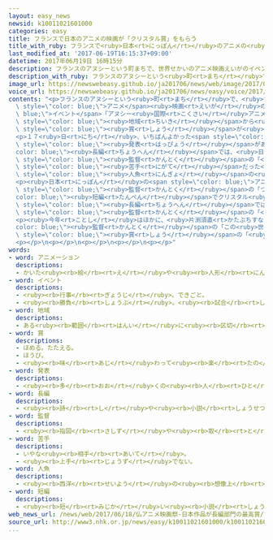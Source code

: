 ```yaml
---
layout: easy_news
newsid: k10011021601000
categories: easy
title: フランスで日本のアニメの映画が「クリスタル賞」をもらう
title_with_ruby: フランスで<ruby>日本<rt>にっぽん</rt></ruby>のアニメの<ruby>映画<rt>えいが</rt></ruby>が「クリスタル<ruby>賞<rt>しょう</rt></ruby>」をもらう
last_modified_at: '2017-06-19T16:15:37+09:00'
datetime: 2017年06月19日 16時15分
description: フランスのアヌシーという町まちで、世界せかいのアニメ映画えいがのイベント「アヌシー国際こくさいアニメ映画えいが祭さい」がありました。
description_with_ruby: フランスのアヌシーという<ruby>町<rt>まち</rt></ruby>で、<ruby>世界<rt>せかい</rt></ruby>のアニメ<ruby>映画<rt>えいが</rt></ruby>のイベント「アヌシー<ruby>国際<rt>こくさい</rt></ruby>アニメ<ruby>映画<rt>えいが</rt></ruby><ruby>祭<rt>さい</rt></ruby>」がありました。
image_url: https://newswebeasy.github.io/ja201706/news/web/image/2017/06/19/k10011021601000.jpg
voice_url: https://newswebeasy.github.io/ja201706/news/easy/voice/2017/06/19/k10011021601000.mp3
contents: "<p>フランスのアヌシーという<ruby>町<rt>まち</rt></ruby>で、<ruby>世界<rt>せかい</rt></ruby>の<span\
  \ style=\"color: blue;\">アニメ</span><ruby>映画<rt>えいが</rt></ruby>の<span style=\"color:\
  \ blue;\">イベント</span>「アヌシー<ruby>国際<rt>こくさい</rt></ruby>アニメ<ruby>映画<rt>えいが</rt></ruby><ruby>祭<rt>さい</rt></ruby>」がありました。４９の<ruby>国<rt>くに</rt></ruby>と<span\
  \ style=\"color: blue;\"><ruby>地域<rt>ちいき</rt></ruby></span>から<ruby>集<rt>あつ</rt></ruby>まった２１６の<ruby>映画<rt>えいが</rt></ruby>の<ruby>中<rt>なか</rt></ruby>から、いろいろな<span\
  \ style=\"color: blue;\"><ruby>賞<rt>しょう</rt></ruby></span>が<ruby>決<rt>き</rt></ruby>まります。</p>\n\
  <p>１７<ruby>日<rt>にち</rt></ruby>、いちばんよかった<span style=\"color: blue;\">アニメ</span><ruby>映画<rt>えいが</rt></ruby>がもらう「クリスタル<ruby>賞<rt>しょう</rt></ruby>」の<span\
  \ style=\"color: blue;\"><ruby>発表<rt>はっぴょう</rt></ruby></span>がありました。<span style=\"\
  color: blue;\"><ruby>長編<rt>ちょうへん</rt></ruby></span>では、<ruby>日本<rt>にっぽん</rt></ruby>の<ruby>湯浅政明<rt>ゆあさまさあき</rt></ruby><span\
  \ style=\"color: blue;\"><ruby>監督<rt>かんとく</rt></ruby></span>の「<ruby>夜明<rt>よあ</rt></ruby>け<ruby>告<rt>つ</rt></ruby>げるルーのうた」に<ruby>決<rt>き</rt></ruby>まりました。この<ruby>映画<rt>えいが</rt></ruby>は、<ruby>自分<rt>じぶん</rt></ruby>の<ruby>気持<rt>きも</rt></ruby>ちを<ruby>話<rt>はな</rt></ruby>すことが<span\
  \ style=\"color: blue;\"><ruby>苦手<rt>にがて</rt></ruby></span>だった<ruby>中学生<rt>ちゅうがくせい</rt></ruby>の<ruby>男<rt>おとこ</rt></ruby>の<ruby>子<rt>こ</rt></ruby>が、<span\
  \ style=\"color: blue;\"><ruby>人魚<rt>にんぎょ</rt></ruby></span>の<ruby>女<rt>おんな</rt></ruby>の<ruby>子<rt>こ</rt></ruby>に<ruby>会<rt>あ</rt></ruby>って、だんだん<ruby>心<rt>こころ</rt></ruby>を<ruby>開<rt>ひら</rt></ruby>いていく<ruby>話<rt>はなし</rt></ruby>です。</p>\n\
  <p><ruby>日本<rt>にっぽん</rt></ruby>の<span style=\"color: blue;\">アニメ</span><ruby>映画<rt>えいが</rt></ruby>では、２００８<ruby>年<rt>ねん</rt></ruby>に<ruby>加藤久仁生<rt>かとうくにお</rt></ruby><span\
  \ style=\"color: blue;\"><ruby>監督<rt>かんとく</rt></ruby></span>の「つみきのいえ」が、<span style=\"\
  color: blue;\"><ruby>短編<rt>たんぺん</rt></ruby></span>でクリスタル<ruby>賞<rt>しょう</rt></ruby>をもらっています。<span\
  \ style=\"color: blue;\"><ruby>長編<rt>ちょうへん</rt></ruby></span>では、１９９５<ruby>年<rt>ねん</rt></ruby>に<ruby>高畑勲<rt>たかはたいさお</rt></ruby><span\
  \ style=\"color: blue;\"><ruby>監督<rt>かんとく</rt></ruby></span>の「<ruby>平成狸合戦<rt>へいせいたぬきがっせん</rt></ruby>ぽんぽこ」がもらっています。</p>\n\
  <p><ruby>今年<rt>ことし</rt></ruby>はほかに、<ruby>片渕須直<rt>かたぶちすなお</rt></ruby><span style=\"\
  color: blue;\"><ruby>監督<rt>かんとく</rt></ruby></span>の「この<ruby>世界<rt>せかい</rt></ruby>の<ruby>片隅<rt>かたすみ</rt></ruby>に」が、クリスタル<ruby>賞<rt>しょう</rt></ruby>の<ruby>次<rt>つぎ</rt></ruby>の<span\
  \ style=\"color: blue;\"><ruby>賞<rt>しょう</rt></ruby></span>の「<ruby>審査員賞<rt>しんさいんしょう</rt></ruby>」をもらいました。</p>\n\
  <p></p>\n<p></p>\n<p></p>\n<p></p>\n<p></p>"
words:
- word: アニメーション
  descriptions:
  - かいた<ruby><rb>絵</rb><rt>え</rt></ruby>や<ruby><rb>人形</rb><rt>にんぎょう</rt></ruby>を、<ruby><rb>動</rb><rt>うご</rt></ruby>きに<ruby><rb>従</rb><rt>したが</rt></ruby>って<ruby><rb>一</rb><rt>ひと</rt></ruby>こま<ruby><rb>一</rb><rt>ひと</rt></ruby>こま<ruby><rb>撮影</rb><rt>さつえい</rt></ruby>し、それを<ruby><rb>映</rb><rt>うつ</rt></ruby>して<ruby><rb>実際</rb><rt>じっさい</rt></ruby>に<ruby><rb>動</rb><rt>うご</rt></ruby>いているように<ruby><rb>見</rb><rt>み</rt></ruby>せる<ruby><rb>映画</rb><rt>えいが</rt></ruby>。<ruby><rb>動画</rb><rt>どうが</rt></ruby>。アニメ。
- word: イベント
  descriptions:
  - <ruby><rb>行事</rb><rt>ぎょうじ</rt></ruby>。できごと。
  - <ruby><rb>勝負</rb><rt>しょうぶ</rt></ruby>。<ruby><rb>試合</rb><rt>しあい</rt></ruby>。
- word: 地域
  descriptions:
  - ある<ruby><rb>範囲</rb><rt>はんい</rt></ruby>に<ruby><rb>区切</rb><rt>くぎ</rt></ruby>られた<ruby><rb>土地</rb><rt>とち</rt></ruby>。
- word: 賞
  descriptions:
  - ほめる。たたえる。
  - ほうび。
  - <ruby><rb>味</rb><rt>あじ</rt></ruby>わって<ruby><rb>楽</rb><rt>たの</rt></ruby>しむ。
- word: 発表
  descriptions:
  - <ruby><rb>多</rb><rt>おお</rt></ruby>くの<ruby><rb>人</rb><rt>ひと</rt></ruby>に<ruby><rb>広</rb><rt>ひろ</rt></ruby>く<ruby><rb>知</rb><rt>し</rt></ruby>らせること。
- word: 長編
  descriptions:
  - <ruby><rb>詩</rb><rt>し</rt></ruby>や<ruby><rb>小説</rb><rt>しょうせつ</rt></ruby>・<ruby><rb>映画</rb><rt>えいが</rt></ruby>などの<ruby><rb>長</rb><rt>なが</rt></ruby>い<ruby><rb>作品</rb><rt>さくひん</rt></ruby>。
- word: 監督
  descriptions:
  - <ruby><rb>指図</rb><rt>さしず</rt></ruby>や<ruby><rb>取</rb><rt>と</rt></ruby>りしまりなどをすること。また、その<ruby><rb>人</rb><rt>ひと</rt></ruby>。
- word: 苦手
  descriptions:
  - いやな<ruby><rb>相手</rb><rt>あいて</rt></ruby>。
  - <ruby><rb>上手</rb><rt>じょうず</rt></ruby>でない。
- word: 人魚
  descriptions:
  - <ruby><rb>西洋</rb><rt>せいよう</rt></ruby>の<ruby><rb>想像上</rb><rt>そうぞうじょう</rt></ruby>の<ruby><rb>動物</rb><rt>どうぶつ</rt></ruby>。<ruby><rb>腰</rb><rt>こし</rt></ruby>から<ruby><rb>上</rb><rt>うえ</rt></ruby>が<ruby><rb>女</rb><rt>おんな</rt></ruby>の<ruby><rb>姿</rb><rt>すがた</rt></ruby>で、<ruby><rb>腰</rb><rt>こし</rt></ruby>から<ruby><rb>下</rb><rt>した</rt></ruby>が<ruby><rb>魚</rb><rt>さかな</rt></ruby>の<ruby><rb>形</rb><rt>かたち</rt></ruby>をしている。
- word: 短編
  descriptions:
  - <ruby><rb>短</rb><rt>みじか</rt></ruby>い<ruby><rb>小説</rb><rt>しょうせつ</rt></ruby>や<ruby><rb>映画</rb><rt>えいが</rt></ruby>。
web_news_url: /news/web/2017/06/18/仏アニメ映画祭-日本作品が長編部門の最高賞/
source_url: http://www3.nhk.or.jp/news/easy/k10011021601000/k10011021601000.html
...
```

